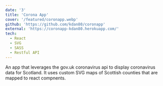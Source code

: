 ```yaml
---
date: '3'
title: 'Corona App'
cover: '/featured/coronapp.webp'
github: 'https://github.com/kdan80/coronapp'
external: 'https://coronapp-kdan80.herokuapp.com/'
tech:
  - React
  - SVG
  - SASS
  - Restful API
---
```


An app that leverages the gov.uk coronavirus api to display coronavirus data for Scotland. It uses custom SVG maps of Scottish counties that are mapped to react compnents.

